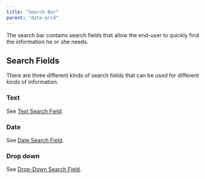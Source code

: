 ```yaml
---
title: "Search Bar"
parent: "data-grid"
---
```

The search bar contains search fields that allow the end-user to quickly find the information he or she needs.

## Search Fields

There are three different kinds of search fields that can be used for different kinds of information.

### Text

See [Text Search Field](text-search-field).

### Date

See [Date Search Field](date-search-field).

### Drop down

See [Drop-Down Search Field](drop-down-search-field).
